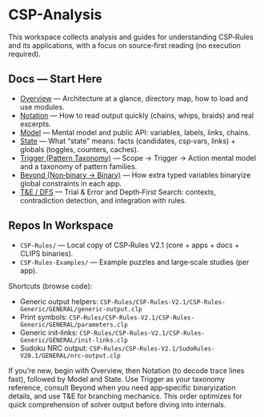 # CSP-Analysis

This workspace collects analysis and guides for understanding CSP‑Rules and its applications, with a focus on source‑first reading (no execution required).

## Docs — Start Here

- [Overview](Docs/Overview.md) — Architecture at a glance, directory map, how to load and use modules.
- [Notation](Docs/Notation.md) — How to read output quickly (chains, whips, braids) and real excerpts.
- [Model](Docs/Model.md) — Mental model and public API: variables, labels, links, chains.
- [State](Docs/State.md) — What “state” means: facts (candidates, csp‑vars, links) + globals (toggles, counters, caches).
- [Trigger (Pattern Taxonomy)](Docs/Trigger.md) — Scope → Trigger → Action mental model and a taxonomy of pattern families.
- [Beyond (Non‑binary → Binary)](Docs/Beyond.md) — How extra typed variables binaryize global constraints in each app.
- [T&E / DFS](Docs/T&E.md) — Trial & Error and Depth‑First Search: contexts, contradiction detection, and integration with rules.

## Repos In Workspace

- `CSP-Rules/` — Local copy of CSP‑Rules V2.1 (core + apps + docs + CLIPS binaries).
- `CSP-Rules-Examples/` — Example puzzles and large‑scale studies (per app).

Shortcuts (browse code):

- Generic output helpers: `CSP-Rules/CSP-Rules-V2.1/CSP-Rules-Generic/GENERAL/generic-output.clp`
- Print symbols: `CSP-Rules/CSP-Rules-V2.1/CSP-Rules-Generic/GENERAL/parameters.clp`
- Generic init‑links: `CSP-Rules/CSP-Rules-V2.1/CSP-Rules-Generic/GENERAL/init-links.clp`
- Sudoku NRC output: `CSP-Rules/CSP-Rules-V2.1/SudoRules-V20.1/GENERAL/nrc-output.clp`

If you’re new, begin with Overview, then Notation (to decode trace lines fast), followed by Model and State. Use Trigger as your taxonomy reference, consult Beyond when you need app‑specific binaryization details, and use T&E for branching mechanics. This order optimizes for quick comprehension of solver output before diving into internals.
